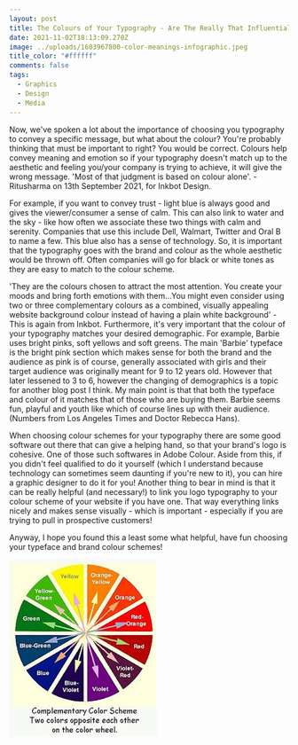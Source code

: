 ```yaml
---
layout: post
title: The Colours of Your Typography - Are The Really That Influential?
date: 2021-11-02T18:13:09.270Z
image: ../uploads/1603967800-color-meanings-infographic.jpeg
title_color: "#ffffff"
comments: false
tags:
  - Graphics
  - Design
  - Media
---
```

Now, we've spoken a lot about the importance of choosing you typography to convey a specific message, but what about the colour? You're probably thinking that must be important to right? You would be correct. Colours help convey meaning and emotion so if your typography doesn't match up to the aesthetic and feeling you/your company is trying to achieve, it will give the wrong message. 'Most of that judgment is [](https://neilpatel.com/blog/how-colors-affect-conversions/?wide=1)based on colour alone'. - Ritusharma on 13th September 2021, for Inkbot Design.

For example, if you want to convey trust - light blue is always good and gives the viewer/consumer a sense of calm. This can also link to water and the sky - like how often we associate these two things with calm and serenity. Companies that use this include Dell, Walmart, Twitter and Oral B to name a few. This blue also has a sense of technology. So, it is important that the typography goes with the brand and colour as the whole aesthetic would be thrown off. Often companies will go for black or white tones as they are easy to match to the colour scheme. 

'They are the colours chosen to attract the most attention. You create your moods and bring forth emotions with them...You might even consider using two or three complementary colours as a combined, visually appealing website background colour instead of having a plain white background' - This is again from Inkbot. Furthermore, it's very important that the colour of your typography matches your desired demographic. For example, Barbie uses bright pinks, soft yellows and soft greens. The main 'Barbie' typeface is the bright pink section which makes sense for both the brand and the audience as pink is of course, generally associated with girls and their target audience was originally meant for 9 to 12 years old. However that later lessened to 3 to 6, however the changing of demographics is a topic for another blog post I think. My main point is that that both the typeface and colour of it matches that of those who are buying them. Barbie seems fun, playful and youth like which of course lines up with their audience. (Numbers from Los Angeles Times and Doctor Rebecca Hans). 

When choosing colour schemes for your typography there are some good software out there that can give a helping hand, so that your brand's logo is cohesive. One of those such softwares in Adobe Colour. Aside from this, if you didn't feel qualified to do it yourself (which I understand because technology can sometimes seem daunting if you're new to it), you can hire a graphic designer to do it for you! Another thing to bear in mind is that it can be really helpful (and necessary!) to link you logo typography to your colour scheme of your website  if you have one. That way everything links nicely and makes sense visually - which is important - especially if you are trying to pull in prospective customers! 

Anyway, I hope you found this a least some what helpful, have fun choosing your typeface and brand colour schemes!



![Colour wheel showing all the complimentary colours ](../uploads/9098c767be198aa38d0ed14f301e92a4.jpeg)